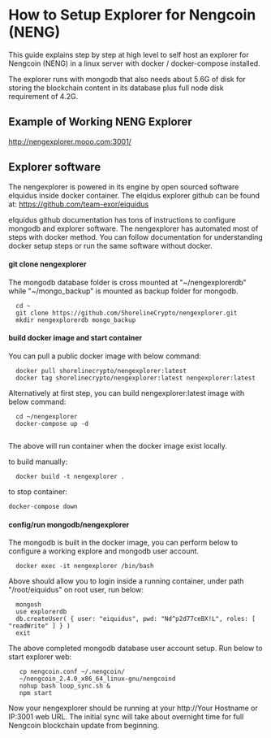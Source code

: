# How to Setup Explorer for Nengcoin (NENG) 

This guide explains step by step at high level to self host an explorer for Nengcoin (NENG) in a linux server with docker / docker-compose installed.

The explorer runs with mongodb that also needs about 5.6G of disk for storing the blockchain content in its database plus full node disk requirement of 4.2G. 

## Example of Working NENG Explorer

http://nengexplorer.mooo.com:3001/

## Explorer software

The nengexplorer is powered in its engine by open sourced software eIquidus inside docker container. The eIqidus explorer github can be found at:
https://github.com/team-exor/eiquidus

eIquidus github documentation has tons of instructions to configure mongodb and explorer software. The nengexplorer has automated most of steps with docker method.
You can follow documentation for understanding docker setup steps or run the same software without docker. 

#### git clone nengexplorer

The mongodb database folder is cross mounted at "~/nengexplorerdb" while "~/mongo_backup" is mounted as backup folder for mongodb. 

```
  cd ~
  git clone https://github.com/ShorelineCrypto/nengexplorer.git
  mkdir nengexplorerdb mongo_backup

```

#### build docker image and start container

You can pull a public docker image with below command:

```
  docker pull shorelinecrypto/nengexplorer:latest
  docker tag shorelinecrypto/nengexplorer:latest nengexplorer:latest
```

Alternatively at first step, you can build nengexplorer:latest image with below command:

```
  cd ~/nengexplorer
  docker-compose up -d
  
```

The above will run container when the docker image exist locally. 

to build manually:

```
  docker build -t nengexplorer .
```

to stop container:
```
docker-compose down
```

#### config/run mongodb/nengexplorer

The mongodb is built in the docker image, you can perform below to configure a working explore and mongodb user account.

```
  docker exec -it nengexplorer /bin/bash
```

Above should allow you to login inside a running container, under path "/root/eiquidus" on root user, run below:
```
  mongosh
  use explorerdb
  db.createUser( { user: "eiquidus", pwd: "Nd^p2d77ceBX!L", roles: [ "readWrite" ] } )
  exit
```

The above completed mongodb database user account setup. Run below to start explorer web:

```
   cp nengcoin.conf ~/.nengcoin/
   ~/nengcoin_2.4.0_x86_64_linux-gnu/nengcoind
   nohup bash loop_sync.sh &
   npm start
```

Now your nengexplorer should be running at your http://Your Hostname or IP:3001 web URL.
The initial sync will take about overnight time for full Nengcoin blockchain update from beginning. 

